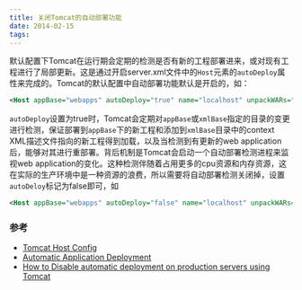 ```yaml
---
title: 关闭Tomcat的自动部署功能
date: 2014-02-15
tags:
---
```



默认配置下Tomcat在运行期会定期的检测是否有新的工程部署进来，或对现有工程进行了局部更新。这是通过开启server.xml文件中的`Host`元素的`autoDeploy`属性来完成的。Tomcat的默认配置中自动部署功能默认是开启的，如：
```xml
<Host appBase="webapps" autoDeploy="true" name="localhost" unpackWARs="true">
```
`autoDeploy`设置为true时，Tomcat会定期对`appBase`或`xmlBase`指定的目录的变更进行检测，保证部署到`appBase`下的新工程和添加到`xmlBase`目录中的context XML描述文件指向的新工程得到加载，以及当检测到有更新的web application后，能够对其进行重部署。背后机制是Tomcat会启动一个自动部署检测进程来监视web application的变化。这种检测伴随着占用更多的cpu资源和内存资源，这在实际的生产环境中是一种资源的浪费，所以需要将自动部署检测关闭掉，设置`autoDeloy`标记为false即可，如
```xml
<Host appBase="webapps" autoDeploy="false" name="localhost" unpackWARs="true">
```
### 参考

+ [Tomcat Host Config](http://tomcat.apache.org/tomcat-7.0-doc/config/host.html)
+ [Automatic Application Deployment](http://tomcat.apache.org/tomcat-7.0-doc/config/host.html#Automatic_Application_Deployment)
+ [How to Disable automatic deployment on production servers using Tomcat](http://community.jaspersoft.com/wiki/how-disable-automatic-deployment-production-servers-using-tomcat)